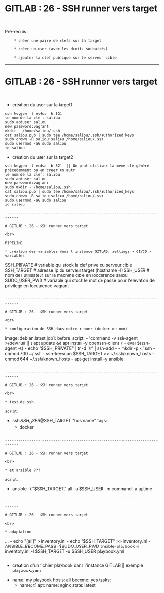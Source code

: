 # GITLAB : 26 - SSH runner vers target


<br>

Pré-requis :

		* créer une paire de clefs sur la target

		* créer un user (avec les droits souhaités)

		* ajouter la clef publique sur le serveur cible


----------------------------------------------------------------------------

# GITLAB : 26 - SSH runner vers target

<br>

* création du user sur la target1

```
ssh-keygen -t ecdsa -b 521
le nom de la clef: saliou
sudo adduser saliou
new password:vagrant
mkdir - /home/saliou/.ssh
cat saliou.pub | sudo tee /home/saliou/.ssh/authorized_keys
sudo chown -R saliou:saliou /home/saliou/.ssh
sudo usermod -aG sudo saliou
id saliou
```

* création du user sur la target2

```
ssh-keygen -t ecdsa -b 521  || On peut utiliser la meme clé généré précedemment ou en creer un autr
le nom de la clef: saliou
sudo adduser saliou
new password:vagrant
sudo mkdir - /home/saliou/.ssh
cat saliou.pub | sudo tee /home/saliou/.ssh/authorized_keys
sudo chown -R saliou:saliou /home/saliou/.ssh
sudo usermod -aG sudo saliou
id saliou

----------------------------------------------------------------------------

# GITLAB : 26 - SSH runner vers target

<br>

PIPELINE

* création des variables dans l'instance GITLAB: settings > CI/CD > variables

```
SSH_PRIVATE		# variable qui stock la clef prive du serveur cible
SSH_TARGET		# adresse Ip du serveur target (hostname -I)
SSH_USER		# nom de l'utilisateur sur la machine cible en loccurence saliou
SUDO_USER_PWD	# variable qui stock le mot de passe pour l'elevation de privilege en loccurence vagrant
```

----------------------------------------------------------------------------

# GITLAB : 26 - SSH runner vers target

<br>

* configuration de SSH dans notre runner (docker ou non)

```
image: debian:latest
job1:
  before_script:
    - 'command -v ssh-agent >/dev/null || ( apt update && apt install -y openssh-client )' 
    - eval $(ssh-agent -s)
    - echo "$SSH_PRIVATE" | tr -d '\r' | ssh-add -
    - mkdir -p ~/.ssh
    - chmod 700 ~/.ssh
    - ssh-keyscan $SSH_TARGET >> ~/.ssh/known_hosts
    - chmod 644 ~/.ssh/known_hosts
	- apt-get install -y ansible
```

----------------------------------------------------------------------------

# GITLAB : 26 - SSH runner vers target

<br>

* test de ssh

```
  script:
  - ssh $SSH_USER@$SSH_TARGET "hostname"
  tags:
    - docker
```

----------------------------------------------------------------------------

# GITLAB : 26 - SSH runner vers target

<br>

* et ansible ???

```
  script:
  - ansible -i "$SSH_TARGET," all -u $SSH_USER -m command -a uptime
```

----------------------------------------------------------------------------

# GITLAB : 26 - SSH runner vers target

<br>

* adaptation

```
...
        - echo "[all]" > inventory.ini
        - echo "$SSH_TARGET" >> inventory.ini
        - ANSIBLE_BECOME_PASS=$SUDO_USER_PWD ansible-playbook -i inventory.ini -l $SSH_TARGET -u $SSH_USER playbook.yml
```

```

* création d'un fichier playbook dans l'instance GITLAB || exemple playbook.yaml
-   name: my playbook
    hosts: all
    become: yes
    tasks:
    - name: t1
      apt: 
        name: nginx
        state: latest
```

